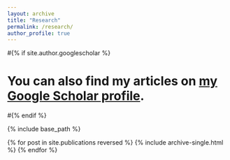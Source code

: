 ```yaml
---
layout: archive
title: "Research"
permalink: /research/
author_profile: true
---
```


#{% if site.author.googlescholar %}
#  <div class="wordwrap">You can also find my articles on <a href="{{site.author.googlescholar}}">my Google Scholar profile</a>.</div>
#{% endif %}

{% include base_path %}

{% for post in site.publications reversed %}
  {% include archive-single.html %}
{% endfor %}
